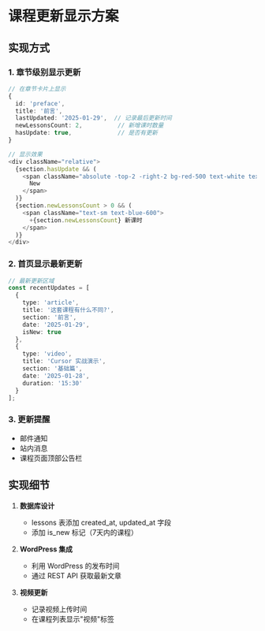 # 课程更新显示方案

## 实现方式

### 1. 章节级别显示更新
```typescript
// 在章节卡片上显示
{
  id: 'preface',
  title: '前言',
  lastUpdated: '2025-01-29',  // 记录最后更新时间
  newLessonsCount: 2,          // 新增课时数量
  hasUpdate: true,             // 是否有更新
}

// 显示效果
<div className="relative">
  {section.hasUpdate && (
    <span className="absolute -top-2 -right-2 bg-red-500 text-white text-xs px-2 py-1 rounded-full">
      New
    </span>
  )}
  {section.newLessonsCount > 0 && (
    <span className="text-sm text-blue-600">
      +{section.newLessonsCount} 新课时
    </span>
  )}
</div>
```

### 2. 首页显示最新更新
```typescript
// 最新更新区域
const recentUpdates = [
  {
    type: 'article',
    title: '这套课程有什么不同?',
    section: '前言',
    date: '2025-01-29',
    isNew: true
  },
  {
    type: 'video',
    title: 'Cursor 实战演示',
    section: '基础篇',
    date: '2025-01-28',
    duration: '15:30'
  }
];
```

### 3. 更新提醒
- 邮件通知
- 站内消息
- 课程页面顶部公告栏

## 实现细节

1. **数据库设计**
   - lessons 表添加 created_at, updated_at 字段
   - 添加 is_new 标记（7天内的课程）

2. **WordPress 集成**
   - 利用 WordPress 的发布时间
   - 通过 REST API 获取最新文章

3. **视频更新**
   - 记录视频上传时间
   - 在课程列表显示"视频"标签